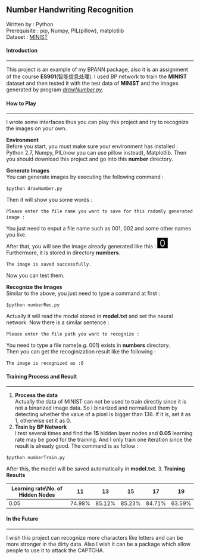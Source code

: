 ## Number Handwriting Recognition

Written by : Python  
Prerequisite : pip, Numpy, PIL(pillow), matplotlib  
Dataset : [MINIST](http://http://yann.lecun.com/exdb/mnist/)

#### Introduction
---
This project is an example of my BPANN package, also it is an assignment of the course **ES901**(智能信息处理). I used BP network to train the **MINIST** dataset and then tested it with the test data of **MINIST** and the images generated by program [*drawNumber.py*](#).

#### How to Play

---
I wrote some interfaces thus you can play this project and try to recognize the images on your own.  

**Environment**  
Before you start, you must make sure your environment has installed : Python 2.7, Numpy, PIL(now you can use pillow instead), Matplotlib. Then you should download this project and go into this **number** directory.   

**Generate Images**  
You can generate images by executing the following command :
```shell
$python drawNumber.py
```
Then it will show you some words :
```shell
Please enter the file name you want to save for this radomly generated image :
```
You just need to enput a file name such as 001, 002 and some other names you like.  
After that, you will see the image already generated like this :  ![image](https://raw.githubusercontent.com/rozentill/BPANN/master/example/number/numbers/002.jpg)  
Furthermore, it is stored in directory **numbers**.
```shell
The image is saved successfully.
```
Now you can test them.

**Recognize the Images**  
Similar to the above, you just need to type a command at first :
```shell
$python numberRec.py
```
Actually it will read the model stored in **model.txt** and set the neural network.
Now there is a similar sentence :
```shell
Please enter the file path you want to recognize :
```
You need to type a file name(e.g. 001) exists in **numbers** directory.  
Then you can get the recoginization result like the following :
```shell
The image is recognized as :0
```

#### Training Process and Result
---
1. **Process the data**  
Actually the data of MINIST can not be used to train directly since it is not a binarized image data. So I binarized and normalized them by detecting whether the value of a pixel is bigger than 136. If it is, set it as 1, otherwise set it as 0.
2. **Train by BP Network**  
I test several times and find the **15** hidden layer nodes and **0.05** learning rate may be good for the training. And I only train one iteration since the result is already good. The command is as follow :
```shell
$python numberTrain.py
```
After this, the model will be saved automatically in **model.txt**.
3. **Training Results**  

Learning rate\No. of Hidden Nodes | 11 | 13 | 15 | 17 | 19
---|---|---|---|---|---
0.05 | 74.98% | 85.12% | 85.23% | 84.71% | 63.59%

#### In the Future
---
I wish this project can recognize more characters like letters and can be more stronger in the dirty data. Also I wish it can be a package which allow people to use it to attack the CAPTCHA.
